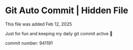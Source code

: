 # Git Auto Commit | Hidden File

This file was added Feb 12, 2025

Just for fun and keeping my daily git commit active 🤪

commit number: 941191
